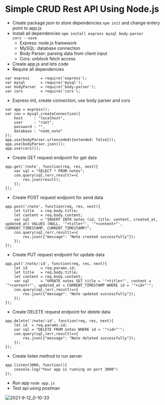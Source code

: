 # Simple CRUD Rest API Using Node.js
- Create package.json to store dependencies <code>npm init</code> and change entery point to app.js 
- Install all dependencies <code>npm install express mysql body-parser cors --save</code>
  - Express: node.js framework
  - MySQL: database connection
  - Body Parser: parsing data from client input
  - Cors: unblock fetch access
- Create app.js and lets code
- Require all dependencies
```
var express     = require('express');
var mysql       = require('mysql');
var bodyParser  = require('body-parser');
var cors        = require('cors');
```
- Express init, create connection, use body parser and cors
```
var app = express();
var con = mysql.createConnection({
	host	 : "localhost",
	user	 : "root",
	password : "",
	database : "node_note"
});
app.use(bodyParser.urlencoded({extended: false}));
app.use(bodyParser.json());
app.use(cors());
```
- Create GET request endpoint for get data 
```
app.get('/note', function(req, res, next){
	var sql = "SELECT * FROM notes";
	con.query(sql,(err,result)=>{
		res.json(result);
	});
});
```
- Create POST request endpoint for send data 
```
app.post('/note', function(req, res, next){
	let title 	= req.body.title;
	let content = req.body.content;
	var sql 	= "INSERT INTO notes (id, title, content, created_at, updated_at) VALUES (NULL, '"+title+"', '"+content+"', CURRENT_TIMESTAMP, CURRENT_TIMESTAMP)"; 
	con.query(sql,(err,result)=>{
		res.json({"message": "Note created successfully"});
	});
});
```
- Create PUT request endpoint for update data
```
app.put('/note/:id', function(req, res, next){
	let id		= req.params.id;
	let title	= req.body.title;
	let content = req.body.content;
	var sql 	= "UPDATE notes SET title = '"+title+"', content = '"+content+"', updated_at = CURRENT_TIMESTAMP WHERE id = '"+id+"'";
	con.query(sql,(err,result)=>{
		res.json({"message": "Note updated successfully"});
	});
});
```
- Create DELETE request endpoint for delete data
```
app.delete('/note/:id', function(req, res, next){
	let id	= req.params.id;
	var sql = "DELETE FROM notes WHERE id = '"+id+"'";
	con.query(sql,(err,result)=>{
		res.json({"message": "Note deleted successfully"});
	});
});
```
- Create listen method to run server
```
app.listen(3000, function(){
	console.log("Your app is running on port 3000")
});
```
- Run app <code>node app.js</code>
- Test api using postman 

![2021-9-12_0-10-33](https://user-images.githubusercontent.com/55520351/132955850-17365d15-aad7-457b-87ad-9f240e1fed53.PNG)
